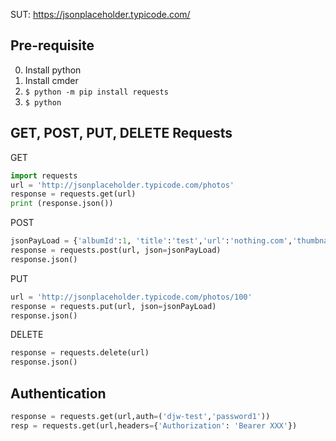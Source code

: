 SUT: https://jsonplaceholder.typicode.com/

## Pre-requisite
0. Install python
1. Install cmder
2. `$ python -m pip install requests`
4. `$ python`


## GET, POST, PUT, DELETE Requests

GET
```python
import requests
url = 'http://jsonplaceholder.typicode.com/photos'
response = requests.get(url)
print (response.json())
```

POST
```python
jsonPayLoad = {'albumId':1, 'title':'test','url':'nothing.com','thumbnailUrl':'nothing.com'}
response = requests.post(url, json=jsonPayLoad)
response.json()
```

PUT
```python
url = 'http://jsonplaceholder.typicode.com/photos/100'
response = requests.put(url, json=jsonPayLoad)
response.json()
```

DELETE
```python
response = requests.delete(url)
response.json()
```

## Authentication

```python
response = requests.get(url,auth=('djw-test','password1'))
resp = requests.get(url,headers={'Authorization': 'Bearer XXX'})
```